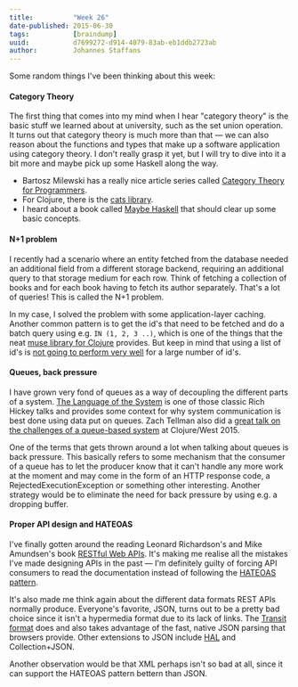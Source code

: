 ```yaml
---
title:          "Week 26"
date-published: 2015-06-30
tags:           [braindump]
uuid:           d7699272-d914-4079-83ab-eb1ddb2723ab
author:         Johannes Staffans
---
```


Some random things I've been thinking about this week:

#### Category Theory

The first thing that comes into my mind when I hear "category theory" is the basic stuff we 
learned about at university, such as the set union operation. It turns out that category 
theory is much more than that — we can also reason about the functions and types that make up 
a software application using category theory. I don't really grasp it yet, but I will try 
to dive into it a bit more and maybe pick up some Haskell along the way.

* Bartosz Milewski has a really nice article series called [Category Theory for Programmers](http://bartoszmilewski.com/2014/10/28/category-theory-for-programmers-the-preface/).
* For Clojure, there is the [cats library](https://github.com/funcool/cats).
* I heard about a book called [Maybe Haskell](https://gumroad.com/l/maybe-haskell/?utm_source=giant-robots&utm_medium=blog&utm_campaign=announcement) that should clear up some basic concepts.

#### N+1 problem

I recently had a scenario where an entity fetched from the database needed an additional field
from a different storage backend, requiring an additional query to that storage medium for each row. 
Think of fetching a collection of books and for each book having to fetch its author separately.
That's a lot of queries! This is called the N+1 problem.

In my case, I solved the problem with some application-layer caching. Another common pattern
is to get the id's that need to be fetched and do a batch query using e.g. `IN (1, 2, 3 ..)`, 
which is one of the things that the neat [muse library for Clojure](https://github.com/kachayev/muse/blob/master/docs/sql.md) provides. But keep in mind that using a list of id's is [not going to perform very
well](http://blog.jooq.org/2013/11/11/id-lists-arent-the-best-solution-for-the-n1-problem/) for
a large number of id's. 

#### Queues, back pressure

I have grown very fond of queues as a way of decoupling the different parts of a system. 
[The Language of the System](https://www.youtube.com/watch?v=ROor6_NGIWU) is one of those classic Rich Hickey talks and provides
some context for why system communication is best done using data put on queues. 
Zach Tellman also did a [great talk on the challenges of a queue-based system](https://www.youtube.com/watch?v=1bNOO3xxMc0) at Clojure/West 2015. 

One of the terms that gets thrown around a lot when talking about queues is back pressure.
This basically refers to some mechanism that the consumer of a queue has to let the producer
know that it can't handle any more work at the moment and may come in the form of an
HTTP response code, a RejectedExecutionException or something other interesting. 
Another strategy would be to eliminate the need for back pressure by using e.g. a
dropping buffer. 

#### Proper API design and HATEOAS

I've finally gotten around the reading Leonard Richardson's and Mike Amundsen's book 
[RESTful Web APIs](http://www.restfulwebapis.org/). It's making me realise all the 
mistakes I've made designing APIs in the past — I'm definitely guilty of forcing API
consumers to read the documentation instead of following the [HATEOAS pattern](https://en.wikipedia.org/wiki/HATEOAS). 

It's also made me think again about the different data formats REST APIs normally
produce. Everyone's favorite, JSON, turns out to be a pretty bad choice since
it isn't a hypermedia format due to its lack of links. The [Transit format](https://github.com/cognitect/transit-format) does and also takes advantage of the fast, native JSON parsing that browsers provide.
Other extensions to JSON include [HAL](http://stateless.co/hal_specification.html) and Collection+JSON.

Another observation would be that XML perhaps isn't so bad at all, since it 
can support the HATEOAS pattern bettern than JSON.

